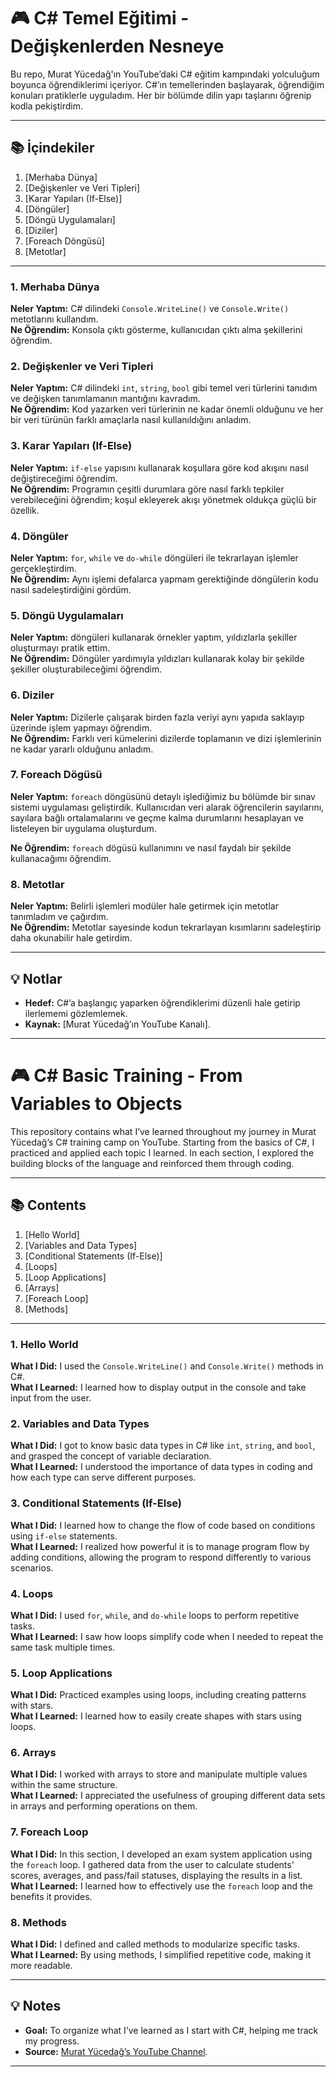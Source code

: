 # 🎮 C# Temel Eğitimi - Değişkenlerden Nesneye

Bu repo, Murat Yücedağ'ın YouTube’daki C# eğitim kampındaki yolculuğum boyunca öğrendiklerimi içeriyor. C#’ın temellerinden başlayarak, öğrendiğim konuları pratiklerle uyguladım. Her bir bölümde dilin yapı taşlarını öğrenip kodla pekiştirdim.

---

## 📚 İçindekiler

1. [Merhaba Dünya]
2. [Değişkenler ve Veri Tipleri]
3. [Karar Yapıları (If-Else)]
4. [Döngüler]
5. [Döngü Uygulamaları]
6. [Diziler]
7. [Foreach Döngüsü]
8. [Metotlar]

---
### 1. Merhaba Dünya
**Neler Yaptım:** C# dilindeki `Console.WriteLine()` ve `Console.Write()` metotlarını kullandım.   
**Ne Öğrendim:** Konsola çıktı gösterme, kullanıcıdan çıktı alma şekillerini öğrendim.

### 2. Değişkenler ve Veri Tipleri
**Neler Yaptım:** C# dilindeki `int`, `string`, `bool` gibi temel veri türlerini tanıdım ve değişken tanımlamanın mantığını kavradım.  
**Ne Öğrendim:** Kod yazarken veri türlerinin ne kadar önemli olduğunu ve her bir veri türünün farklı amaçlarla nasıl kullanıldığını anladım.

### 3. Karar Yapıları (If-Else)
**Neler Yaptım:** `if-else` yapısını kullanarak koşullara göre kod akışını nasıl değiştireceğimi öğrendim.  
**Ne Öğrendim:** Programın çeşitli durumlara göre nasıl farklı tepkiler verebileceğini öğrendim; koşul ekleyerek akışı yönetmek oldukça güçlü bir özellik.

### 4. Döngüler
**Neler Yaptım:** `for`, `while` ve `do-while` döngüleri ile tekrarlayan işlemler gerçekleştirdim.  
**Ne Öğrendim:** Aynı işlemi defalarca yapmam gerektiğinde döngülerin kodu nasıl sadeleştirdiğini gördüm.

### 5. Döngü Uygulamaları
**Neler Yaptım:** döngüleri kullanarak örnekler yaptım, yıldızlarla şekiller oluşturmayı pratik ettim.  
**Ne Öğrendim:** Döngüler yardımıyla yıldızları kullanarak kolay bir şekilde şekiller oluşturabileceğimi öğrendim.

### 6. Diziler
**Neler Yaptım:** Dizilerle çalışarak birden fazla veriyi aynı yapıda saklayıp üzerinde işlem yapmayı öğrendim.  
**Ne Öğrendim:** Farklı veri kümelerini dizilerde toplamanın ve dizi işlemlerinin ne kadar yararlı olduğunu anladım.

### 7. Foreach Dögüsü
**Neler Yaptım:** `foreach` döngüsünü detaylı işlediğimiz bu bölümde bir sınav sistemi uygulaması geliştirdik. Kullanıcıdan veri alarak öğrencilerin sayılarını, sayılara bağlı ortalamalarını ve geçme kalma durumlarını hesaplayan ve listeleyen bir uygulama oluşturdum.

**Ne Öğrendim:** `foreach` dögüsü kullanımını ve nasıl faydalı bir şekilde kullanacağımı öğrendim.

### 8. Metotlar
**Neler Yaptım:** Belirli işlemleri modüler hale getirmek için metotlar tanımladım ve çağırdım.  
**Ne Öğrendim:** Metotlar sayesinde kodun tekrarlayan kısımlarını sadeleştirip daha okunabilir hale getirdim.

---

## 💡 Notlar

- **Hedef:** C#’a başlangıç yaparken öğrendiklerimi düzenli hale getirip ilerlememi gözlemlemek.
- **Kaynak:** [Murat Yücedağ’ın YouTube Kanalı].

---

# 🎮 C# Basic Training - From Variables to Objects

This repository contains what I’ve learned throughout my journey in Murat Yücedağ’s C# training camp on YouTube. Starting from the basics of C#, I practiced and applied each topic I learned. In each section, I explored the building blocks of the language and reinforced them through coding.

---

## 📚 Contents

1. [Hello World]
2. [Variables and Data Types]
3. [Conditional Statements (If-Else)]
4. [Loops]
5. [Loop Applications]
6. [Arrays]
7. [Foreach Loop]
8. [Methods]

---

### 1. Hello World
**What I Did:** I used the `Console.WriteLine()` and `Console.Write()` methods in C#.  
**What I Learned:** I learned how to display output in the console and take input from the user.

### 2. Variables and Data Types
**What I Did:** I got to know basic data types in C# like `int`, `string`, and `bool`, and grasped the concept of variable declaration.  
**What I Learned:** I understood the importance of data types in coding and how each type can serve different purposes.

### 3. Conditional Statements (If-Else)
**What I Did:** I learned how to change the flow of code based on conditions using `if-else` statements.  
**What I Learned:** I realized how powerful it is to manage program flow by adding conditions, allowing the program to respond differently to various scenarios.

### 4. Loops
**What I Did:** I used `for`, `while`, and `do-while` loops to perform repetitive tasks.  
**What I Learned:** I saw how loops simplify code when I needed to repeat the same task multiple times.

### 5. Loop Applications
**What I Did:** Practiced examples using loops, including creating patterns with stars.  
**What I Learned:** I learned how to easily create shapes with stars using loops.

### 6. Arrays
**What I Did:** I worked with arrays to store and manipulate multiple values within the same structure.  
**What I Learned:** I appreciated the usefulness of grouping different data sets in arrays and performing operations on them.

### 7. Foreach Loop
**What I Did:** In this section, I developed an exam system application using the `foreach` loop. I gathered data from the user to calculate students' scores, averages, and pass/fail statuses, displaying the results in a list.  
**What I Learned:** I learned how to effectively use the `foreach` loop and the benefits it provides.

### 8. Methods
**What I Did:** I defined and called methods to modularize specific tasks.  
**What I Learned:** By using methods, I simplified repetitive code, making it more readable.

---

## 💡 Notes

- **Goal:** To organize what I’ve learned as I start with C#, helping me track my progress.
- **Source:** [Murat Yücedağ’s YouTube Channel](https://www.youtube.com/@MuratYucedag).

---

